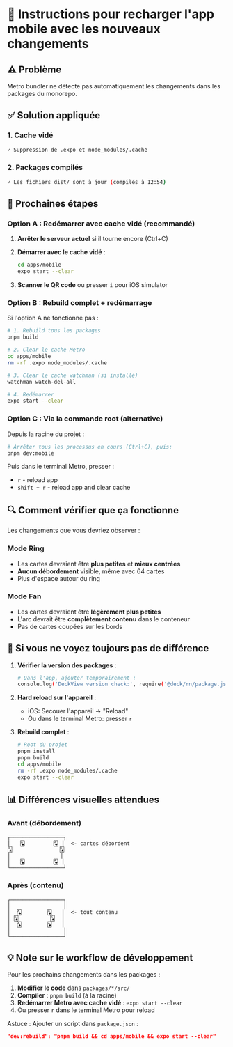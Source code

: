 # 🔄 Instructions pour recharger l'app mobile avec les nouveaux changements

## ⚠️ Problème
Metro bundler ne détecte pas automatiquement les changements dans les packages du monorepo.

## ✅ Solution appliquée

### 1. Cache vidé
```bash
✓ Suppression de .expo et node_modules/.cache
```

### 2. Packages compilés
```bash
✓ Les fichiers dist/ sont à jour (compilés à 12:54)
```

## 🚀 Prochaines étapes

### Option A : Redémarrer avec cache vidé (recommandé)

1. **Arrêter le serveur actuel** si il tourne encore (Ctrl+C)

2. **Démarrer avec le cache vidé** :
   ```bash
   cd apps/mobile
   expo start --clear
   ```

3. **Scanner le QR code** ou presser `i` pour iOS simulator

### Option B : Rebuild complet + redémarrage

Si l'option A ne fonctionne pas :

```bash
# 1. Rebuild tous les packages
pnpm build

# 2. Clear le cache Metro
cd apps/mobile
rm -rf .expo node_modules/.cache

# 3. Clear le cache watchman (si installé)
watchman watch-del-all

# 4. Redémarrer
expo start --clear
```

### Option C : Via la commande root (alternative)

Depuis la racine du projet :

```bash
# Arrêter tous les processus en cours (Ctrl+C), puis:
pnpm dev:mobile
```

Puis dans le terminal Metro, presser :
- `r` - reload app
- `shift + r` - reload app and clear cache

## 🔍 Comment vérifier que ça fonctionne

Les changements que vous devriez observer :

### Mode Ring
- Les cartes devraient être **plus petites** et **mieux centrées**
- **Aucun débordement** visible, même avec 64 cartes
- Plus d'espace autour du ring

### Mode Fan
- Les cartes devraient être **légèrement plus petites**
- L'arc devrait être **complètement contenu** dans le conteneur
- Pas de cartes coupées sur les bords

## 🐛 Si vous ne voyez toujours pas de différence

1. **Vérifier la version des packages** :
   ```bash
   # Dans l'app, ajouter temporairement :
   console.log('DeckView version check:', require('@deck/rn/package.json').version);
   ```

2. **Hard reload sur l'appareil** :
   - iOS: Secouer l'appareil → "Reload"
   - Ou dans le terminal Metro: presser `r`

3. **Rebuild complet** :
   ```bash
   # Root du projet
   pnpm install
   pnpm build
   cd apps/mobile
   rm -rf .expo node_modules/.cache
   expo start --clear
   ```

## 📊 Différences visuelles attendues

### Avant (débordement)
```
┌─────────────────┐
│   🂡         🂱 │  <- cartes débordent
🂮               🂮
│                │
│   🂡         🂱 │
└─────────────────┘
```

### Après (contenu)
```
┌─────────────────┐
│                 │
│  🂡        🂱   │  <- tout contenu
│ 🂮          🂮  │
│  🂡        🂱   │
│                 │
└─────────────────┘
```

## 💡 Note sur le workflow de développement

Pour les prochains changements dans les packages :

1. **Modifier le code** dans `packages/*/src/`
2. **Compiler** : `pnpm build` (à la racine)
3. **Redémarrer Metro avec cache vidé** : `expo start --clear`
4. Ou presser `r` dans le terminal Metro pour reload

Astuce : Ajouter un script dans `package.json` :
```json
"dev:rebuild": "pnpm build && cd apps/mobile && expo start --clear"
```


